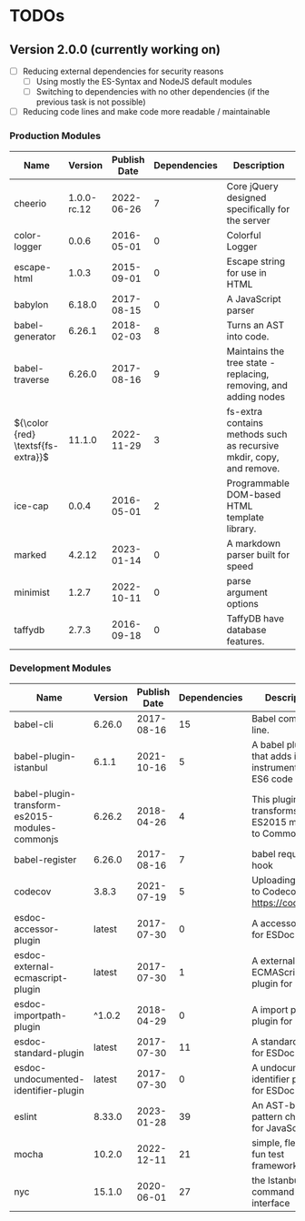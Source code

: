 # TODOs

## Version 2.0.0 (currently working on)

- [ ] Reducing external dependencies for security reasons
  - [ ] Using mostly the ES-Syntax and NodeJS default modules
  - [ ] Switching to dependencies with no other dependencies (if the previous task is not possible)
- [ ] Reducing code lines and make code more readable / maintainable

### Production Modules

| Name                               | Version     | Publish Date | Dependencies | Description                                                          |
| ---------------------------------- | ----------- | ------------ | ------------ | -------------------------------------------------------------------- |
| cheerio                            | 1.0.0-rc.12 | 2022-06-26   | 7            | Core jQuery designed specifically for the server                     |
| color-logger                       | 0.0.6       | 2016-05-01   | 0            | Colorful Logger                                                      |
| escape-html                        | 1.0.3       | 2015-09-01   | 0            | Escape string for use in HTML                                        |
| babylon                            | 6.18.0      | 2017-08-15   | 0            | A JavaScript parser                                                  |
| babel-generator                    | 6.26.1      | 2018-02-03   | 8            | Turns an AST into code.                                              |
| babel-traverse                     | 6.26.0      | 2017-08-16   | 9            | Maintains the tree state - replacing, removing, and adding nodes     |
| ${\color {red} \textsf{fs-extra}}$ | 11.1.0      | 2022-11-29   | 3            | fs-extra contains methods such as recursive mkdir, copy, and remove. |
| ice-cap                            | 0.0.4       | 2016-05-01   | 2            | Programmable DOM-based HTML template library.                        |
| marked                             | 4.2.12      | 2023-01-14   | 0            | A markdown parser built for speed                                    |
| minimist                           | 1.2.7       | 2022-10-11   | 0            | parse argument options                                               |
| taffydb                            | 2.7.3       | 2016-09-18   | 0            | TaffyDB have database features.                                      |

### Development Modules

| Name                                           | Version | Publish Date | Dependencies | Description                                                   |
| ---------------------------------------------- | ------- | ------------ | ------------ | ------------------------------------------------------------- |
| babel-cli                                      | 6.26.0  | 2017-08-16   | 15           | Babel command line.                                           |
| babel-plugin-istanbul                          | 6.1.1   | 2021-10-16   | 5            | A babel plugin that adds istanbul instrumentation to ES6 code |
| babel-plugin-transform-es2015-modules-commonjs | 6.26.2  | 2018-04-26   | 4            | This plugin transforms ES2015 modules to CommonJS             |
| babel-register                                 | 6.26.0  | 2017-08-16   | 7            | babel require hook                                            |
| codecov                                        | 3.8.3   | 2021-07-19   | 5            | Uploading report to Codecov: https://codecov.io               |
| esdoc-accessor-plugin                          | latest  | 2017-07-30   | 0            | A accessor plugin for ESDoc                                   |
| esdoc-external-ecmascript-plugin               | latest  | 2017-07-30   | 1            | A external ECMAScript plugin for ESDoc                        |
| esdoc-importpath-plugin                        | ^1.0.2  | 2018-04-29   | 0            | A import path plugin for ESDoc                                |
| esdoc-standard-plugin                          | latest  | 2017-07-30   | 11           | A standard plugin for ESDoc                                   |
| esdoc-undocumented-identifier-plugin           | latest  | 2017-07-30   | 0            | A undocumented identifier plugin for ESDoc                    |
| eslint                                         | 8.33.0  | 2023-01-28   | 39           | An AST-based pattern checker for JavaScript.                  |
| mocha                                          | 10.2.0  | 2022-12-11   | 21           | simple, flexible, fun test framework                          |
| nyc                                            | 15.1.0  | 2020-06-01   | 27           | the Istanbul command line interface                           |
